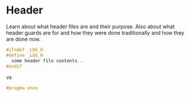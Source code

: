 # Header
Learn about what header files are and their purpose. Also about what header guards are for and how they were done traditionally and how they are done now.
```cpp
#ifndef _LOG_H
#define _LOG_H
  some header file contents...
#endif
```
vs
```cpp
#pragma once
```
